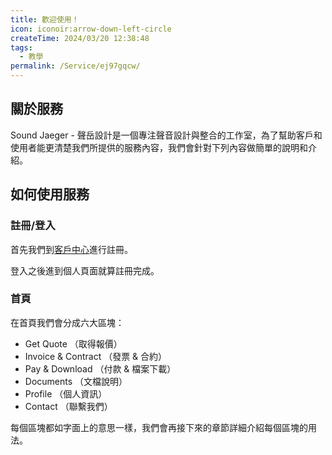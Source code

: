 ```yaml
---
title: 歡迎使用！
icon: iconoir:arrow-down-left-circle
createTime: 2024/03/20 12:38:48
tags:
  - 教學
permalink: /Service/ej97gqcw/
---
```


## **關於服務**

Sound Jaeger - 聲岳設計是一個專注聲音設計與整合的工作室，為了幫助客戶和使用者能更清楚我們所提供的服務內容，我們會針對下列內容做簡單的說明和介紹。

## **如何使用服務**

### 註冊/登入
首先我們到[客戶中心](https://portal.soundjaeger.com/)進行註冊。
<ImageCard
  image="/Images/services/login.png"
  title="登入界面"
  description="官方支援直接註冊或是Social登入方式"
  href="/"
/>

登入之後進到個人頁面就算註冊完成。

### 首頁

<ImageCard
  image="/Images/services/Homepage.jpg"
/>

在首頁我們會分成六大區塊：
  - Get Quote （取得報價）
  - Invoice & Contract （發票 & 合約）
  - Pay & Download （付款 & 檔案下載）
  - Documents （文檔說明）
  - Profile （個人資訊）
  - Contact （聯繫我們）
  
每個區塊都如字面上的意思一樣，我們會再接下來的章節詳細介紹每個區塊的用法。